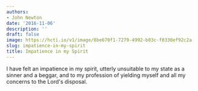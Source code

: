 ```yaml
---
authors:
- John Newton
date: '2016-11-06'
description: ''
draft: false
image: https://hcti.io/v1/image/8be670f1-7279-4992-b03c-f8330ef92c2a
slug: impatience-in-my-spirit
title: Impatience in my Spirit
---
```


I have felt an impatience in my spirit, utterly unsuitable to my state as a sinner and a beggar, and to my profession of yielding myself and all my concerns to the Lord's disposal.